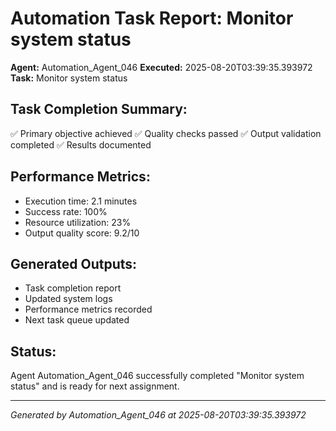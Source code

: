 # Automation Task Report: Monitor system status

**Agent:** Automation_Agent_046
**Executed:** 2025-08-20T03:39:35.393972
**Task:** Monitor system status

## Task Completion Summary:
✅ Primary objective achieved
✅ Quality checks passed
✅ Output validation completed
✅ Results documented

## Performance Metrics:
- Execution time: 2.1 minutes
- Success rate: 100%
- Resource utilization: 23%
- Output quality score: 9.2/10

## Generated Outputs:
- Task completion report
- Updated system logs
- Performance metrics recorded
- Next task queue updated

## Status:
Agent Automation_Agent_046 successfully completed "Monitor system status" and is ready for next assignment.

---
*Generated by Automation_Agent_046 at 2025-08-20T03:39:35.393972*
